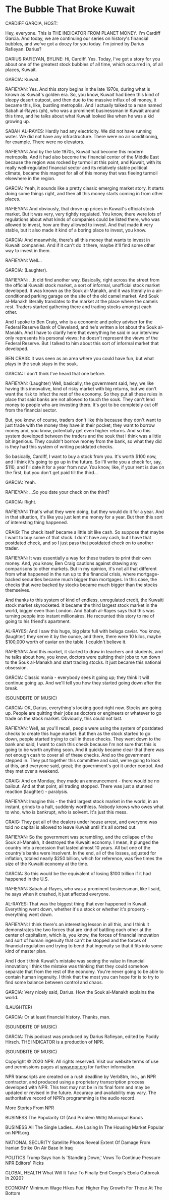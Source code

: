 # The Bubble That Broke Kuwait #

CARDIFF GARCIA, HOST:

Hey, everyone. This is THE INDICATOR FROM PLANET MONEY. I'm Cardiff Garcia. And today, we are continuing our series on history's financial bubbles, and we've got a doozy for you today. I'm joined by Darius Rafieyan. Darius?

DARIUS RAFIEYAN, BYLINE: Hi, Cardiff. Yes. Today, I've got a story for you about one of the greatest stock bubbles of all time, which occurred in, of all places, Kuwait.

GARCIA: Kuwait.

RAFIEYAN: Yes. And this story begins in the late 1970s, during what is known as Kuwait's golden era. So, you know, Kuwait had been this kind of sleepy desert outpost, and then due to the massive influx of oil money, it became this, like, bustling metropolis. And I actually talked to a man named Sabah al-Rayes (ph), who was a prominent businessman in Kuwait around this time, and he talks about what Kuwait looked like when he was a kid growing up.

SABAH AL-RAYES: Hardly had any electricity. We did not have running water. We did not have any infrastructure. There were no air conditioning, for example. There were no elevators.

RAFIEYAN: And by the late 1970s, Kuwait had become this modern metropolis. And it had also become the financial center of the Middle East because the region was rocked by turmoil at this point, and Kuwait, with its really well-regulated financial sector and its relatively stable political climate, became this magnet for all of this money that was fleeing turmoil elsewhere in the region.

GARCIA: Yeah, it sounds like a pretty classic emerging market story. It starts doing some things right, and then all this money starts coming in from other places.

RAFIEYAN: And obviously, that drove up prices in Kuwait's official stock market. But it was very, very tightly regulated. You know, there were lots of regulations about what kinds of companies could be listed there, who was allowed to invest, how are they allowed to invest. And that made it very stable, but it also made it kind of a boring place to invest, you know.

GARCIA: And meanwhile, there's all this money that wants to invest in Kuwaiti companies. And if it can't do it there, maybe it'll find some other way to invest in them.

RAFIEYAN: Well...

GARCIA: (Laughter).

RAFIEYAN: ...It did find another way. Basically, right across the street from the official Kuwaiti stock market, a sort of informal, unofficial stock market developed. It was known as the Souk al-Manakh, and it was literally in a air-conditioned parking garage on the site of the old camel market. And Souk al-Manakh literally translates to the market at the place where the camels rest. Traders started gathering there and trading stocks amongst each other.

And I spoke to Ben Craig, who is a economic and policy adviser for the Federal Reserve Bank of Cleveland, and he's written a lot about the Souk al-Manakh. And I have to clarify here that everything he said in our interview only represents his personal views; he doesn't represent the views of the Federal Reserve. But I talked to him about this sort of informal market that developed.

BEN CRAIG: It was seen as an area where you could have fun, but what plays in the souk stays in the souk.

GARCIA: I don't think I've heard that one before.

RAFIEYAN: (Laughter) Well, basically, the government said, hey, we like having this innovative, kind of risky market with big returns, but we don't want the risk to infect the rest of the economy. So they put all these rules in place that said banks are not allowed to touch the souk. They can't lend money to people who are investing there. It's got to be completely cut off from the financial sector.

But, you know, of course, traders don't like this because they don't want to just trade with the money they have in their pocket; they want to borrow money and, you know, potentially get even higher returns. And so this system developed between the traders and the souk that I think was a little bit ingenious. They couldn't borrow money from the bank, so what they did is they had this system of writing postdated checks.

So basically, Cardiff, I want to buy a stock from you. It's worth $100 now, and I think it's going to go up in the future. So I'll write you a check for, say, $110, and I'll date it for a year from now. You know, like, if your rent is due on the first, but you don't get paid till the third...

GARCIA: Yeah.

RAFIEYAN: ...So you date your check on the third?

GARCIA: Right.

RAFIEYAN: That's what they were doing, but they would do it for a year. And in that situation, it's like you just lent me money for a year. But then this sort of interesting thing happened.

CRAIG: The check itself became a little bit like cash. So suppose that maybe I want to buy some of that stock. I don't have any cash, but I have that postdated check, and so I just pass that postdated check on to another trader.

RAFIEYAN: It was essentially a way for these traders to print their own money. And, you know, Ben Craig cautions against drawing any comparisons to other markets. But in my opinion, it's not all that different from what happened in the run up to the financial crisis, where mortgage-backed securities became much bigger than mortgages. In this case, the checks that were backed by stocks became much bigger than the stocks themselves.

And thanks to this system of kind of endless, unregulated credit, the Kuwaiti stock market skyrocketed. It became the third largest stock market in the world, bigger even than London. And Sabah al-Rayes says that this was turning people into instant millionaires. He recounted this story to me of going to his friend's apartment.

AL-RAYES: And I saw this huge, big plate full with beluga caviar. You know, (laughter) they serve it by the ounce, and there, there were 10 kilos, maybe $100,000 worth of caviar on the table. I couldn't believe it.

RAFIEYAN: And this market, it started to draw in teachers and students, and he talks about how, you know, doctors were quitting their jobs to run down to the Souk al-Manakh and start trading stocks. It just became this national obsession.

GARCIA: Classic mania - everybody sees it going up; they think it will continue going up. And we'll tell you how they started going down after the break.

(SOUNDBITE OF MUSIC)

GARCIA: OK, Darius, everything's looking good right now. Stocks are going up. People are quitting their jobs as doctors or engineers or whatever to go trade on the stock market. Obviously, this could not last.

RAFIEYAN: Well, as you'll recall, people were using the system of postdated checks to create this huge market. But then as the stock started to go down, people started trying to call in those checks. They went down to the bank and said, I want to cash this check because I'm not sure that this is going to be worth anything soon. And it quickly became clear that there was not enough cash to cover all of these checks. And so the government stepped in. They put together this committee and said, we're going to look at this, and everyone said, great; the government's got it under control. And they met over a weekend.

CRAIG: And on Monday, they made an announcement - there would be no bailout. And at that point, all trading stopped. There was just a stunned reaction (laughter) - paralysis.

RAFIEYAN: Imagine this - the third largest stock market in the world, in an instant, grinds to a halt, suddenly worthless. Nobody knows who owes what to who, who is bankrupt, who is solvent. It's just this mess.

CRAIG: They put all of the dealers under house arrest, and everyone was told no capital is allowed to leave Kuwait until it's all sorted out.

RAFIEYAN: So the government was scrambling, and the collapse of the Souk al-Manakh, it destroyed the Kuwaiti economy. I mean, it plunged the country into a recession that lasted almost 10 years. All but one of the country's banks were insolvent. In the end, all of the losses, adjusted for inflation, totaled nearly $250 billion, which for reference, was five times the size of the Kuwaiti economy at the time.

GARCIA: So this would be the equivalent of losing $100 trillion if it had happened in the U.S.

RAFIEYAN: Sabah al-Rayes, who was a prominent businessman, like I said, he says when it crashed, it just affected everyone.

AL-RAYES: That was the biggest thing that ever happened in Kuwait. Everything went down, whether it's a stock or whether it's property - everything went down.

RAFIEYAN: I think there's an interesting lesson in all this, and I think it demonstrates the two forces that are kind of battling each other at the center of capitalism, which is, you know, the forces of financial innovation and sort of human ingenuity that can't be stopped and the forces of financial regulation and trying to bend that ingenuity so that it fits into some kind of master plan.

And I don't think Kuwait's mistake was seeing the value in financial innovation; I think the mistake was thinking that they could somehow separate that from the rest of the economy. You're never going to be able to contain human ingenuity. I think that the most you can hope for is to try to find some balance between control and chaos.

GARCIA: Very nicely said, Darius. How the Souk al-Manakh explains the world.

(LAUGHTER)

GARCIA: Or at least financial history. Thanks, man.

(SOUNDBITE OF MUSIC)

GARCIA: This podcast was produced by Darius Rafieyan, edited by Paddy Hirsch. THE INDICATOR is a production of NPR.

(SOUNDBITE OF MUSIC)

Copyright © 2020 NPR. All rights reserved. Visit our website terms of use and permissions pages at www.npr.org for further information.

NPR transcripts are created on a rush deadline by Verb8tm, Inc., an NPR contractor, and produced using a proprietary transcription process developed with NPR. This text may not be in its final form and may be updated or revised in the future. Accuracy and availability may vary. The authoritative record of NPR’s programming is the audio record.

More Stories From NPR

BUSINESS
The Popularity Of (And Problem With) Municipal Bonds

BUSINESS
All The Single Ladies...Are Losing In The Housing Market
Popular on NPR.org

NATIONAL SECURITY
Satellite Photos Reveal Extent Of Damage From Iranian Strike On Air Base In Iraq

POLITICS
Trump Says Iran Is 'Standing Down,' Vows To Continue Pressure
NPR Editors' Picks

GLOBAL HEALTH
What Will It Take To Finally End Congo's Ebola Outbreak In 2020?

ECONOMY
Minimum Wage Hikes Fuel Higher Pay Growth For Those At The Bottom
